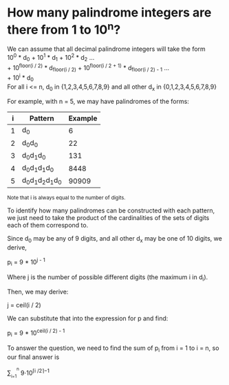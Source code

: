# How many palindrome integers are there from 1 to 10<sup>n</sup>?

We can assume that all decimal palindrome integers will take the form  
10<sup>0</sup> * d<sub>0</sub> + 10<sup>1</sup> * d<sub>1</sub> + 10<sup>2</sup> * d<sub>2</sub> ...  
\+ 10<sup>floor(i / 2)</sup> * d<sub>floor(i / 2)</sub> + 10<sup>floor(i / 2 + 1)</sup> * d<sub>floor(i / 2) - 1</sub> ...  
\+ 10<sup>i</sup> * d<sub>0</sub>  
For all i <= n, d<sub>0</sub> in {1,2,3,4,5,6,7,8,9} and all other d<sub>x</sub> in {0,1,2,3,4,5,6,7,8,9}

For example, with n = 5, we may have palindromes of the forms:

| i | Pattern  | Example | 
| - | -------- | --- |
| 1 | d<sub>0</sub>      | 6
| 2 | d<sub>0</sub>d<sub>0</sub>  | 22
| 3 | d<sub>0</sub>d<sub>1</sub>d<sub>0</sub> | 131
| 4 | d<sub>0</sub>d<sub>1</sub>d<sub>1</sub>d<sub>0</sub> | 8448
| 5 | d<sub>0</sub>d<sub>1</sub>d<sub>2</sub>d<sub>1</sub>d<sub>0</sub> | 90909

<sup>Note that i is always equal to the number of digits.</sup>

To identify how many palindromes can be constructed with each pattern, we just need to take the product of the cardinalities of the sets of digits each of them correspond to.

Since d<sub>0</sub> may be any of 9 digits, and all other d<sub>x</sub> may be one of 10 digits, we derive,

p<sub>i</sub> = 9 * 10<sup>j - 1</sup>

Where j is the number of possible different digits (the maximum i in d<sub>i</sub>).

Then, we may derive:

j = ceil(i / 2)

We can substitute that into the expression for p and find:

p<sub>i</sub> = 9 * 10<sup>ceil(i / 2) - 1</sup>

To answer the question, we need to find the sum of p<sub>i</sub> from i = 1 to i = n, so our final answer is

∑<sub><sub>i=1</sub></sub><sup><sup>n</sup></sup> 9⋅10<sup>⌈i /2⌉−1</sup>